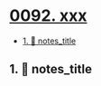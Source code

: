 # [0092. xxx](https://github.com/tnotesjs/TNotes.nodejs/tree/main/notes/0092.%20xxx)

<!-- region:toc -->

- [1. 📒 notes_title](#1--notes_title)

<!-- endregion:toc -->

## 1. 📒 notes_title

